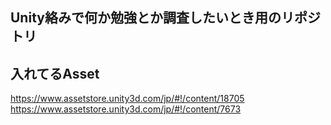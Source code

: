 ## Unity絡みで何か勉強とか調査したいとき用のリポジトリ

## 入れてるAsset
https://www.assetstore.unity3d.com/jp/#!/content/18705
https://www.assetstore.unity3d.com/jp/#!/content/7673